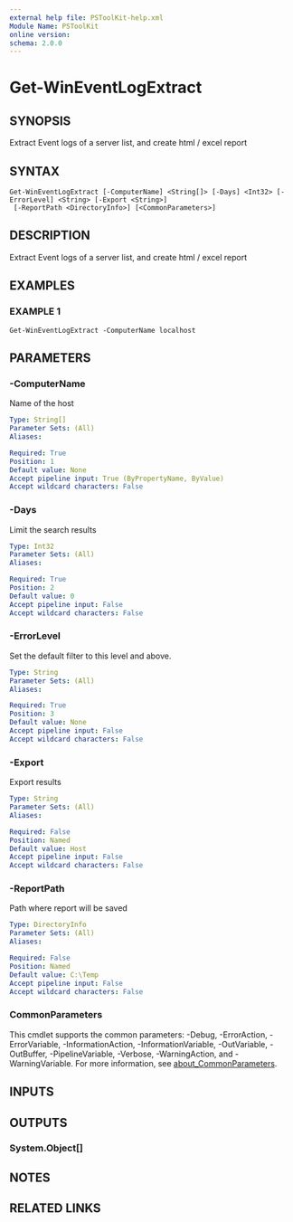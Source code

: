 ```yaml
---
external help file: PSToolKit-help.xml
Module Name: PSToolKit
online version:
schema: 2.0.0
---
```


# Get-WinEventLogExtract

## SYNOPSIS
Extract Event logs of a server list, and create html / excel report

## SYNTAX

```
Get-WinEventLogExtract [-ComputerName] <String[]> [-Days] <Int32> [-ErrorLevel] <String> [-Export <String>]
 [-ReportPath <DirectoryInfo>] [<CommonParameters>]
```

## DESCRIPTION
Extract Event logs of a server list, and create html / excel report

## EXAMPLES

### EXAMPLE 1
```
Get-WinEventLogExtract -ComputerName localhost
```

## PARAMETERS

### -ComputerName
Name of the host

```yaml
Type: String[]
Parameter Sets: (All)
Aliases:

Required: True
Position: 1
Default value: None
Accept pipeline input: True (ByPropertyName, ByValue)
Accept wildcard characters: False
```

### -Days
Limit the search results

```yaml
Type: Int32
Parameter Sets: (All)
Aliases:

Required: True
Position: 2
Default value: 0
Accept pipeline input: False
Accept wildcard characters: False
```

### -ErrorLevel
Set the default filter to this level and above.

```yaml
Type: String
Parameter Sets: (All)
Aliases:

Required: True
Position: 3
Default value: None
Accept pipeline input: False
Accept wildcard characters: False
```

### -Export
Export results

```yaml
Type: String
Parameter Sets: (All)
Aliases:

Required: False
Position: Named
Default value: Host
Accept pipeline input: False
Accept wildcard characters: False
```

### -ReportPath
Path where report will be saved

```yaml
Type: DirectoryInfo
Parameter Sets: (All)
Aliases:

Required: False
Position: Named
Default value: C:\Temp
Accept pipeline input: False
Accept wildcard characters: False
```

### CommonParameters
This cmdlet supports the common parameters: -Debug, -ErrorAction, -ErrorVariable, -InformationAction, -InformationVariable, -OutVariable, -OutBuffer, -PipelineVariable, -Verbose, -WarningAction, and -WarningVariable. For more information, see [about_CommonParameters](http://go.microsoft.com/fwlink/?LinkID=113216).

## INPUTS

## OUTPUTS

### System.Object[]
## NOTES

## RELATED LINKS
